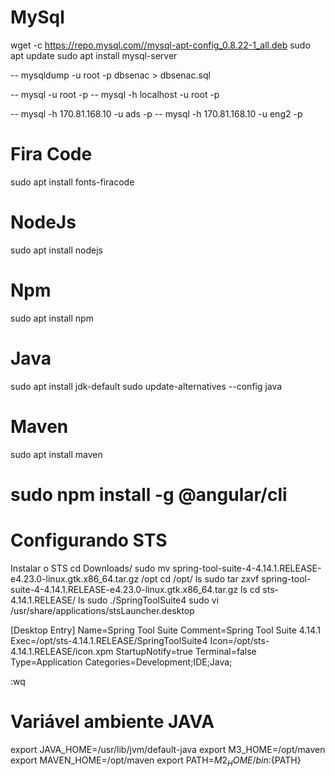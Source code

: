 # MySql

wget -c https://repo.mysql.com//mysql-apt-config_0.8.22-1_all.deb
sudo apt update
sudo apt install mysql-server

-- mysqldump -u root -p dbsenac > dbsenac.sql

-- mysql -u root -p
-- mysql -h localhost -u root -p

-- mysql -h 170.81.168.10 -u ads -p
-- mysql -h 170.81.168.10 -u eng2 -p

# Fira Code

sudo apt install fonts-firacode


# NodeJs

sudo apt install nodejs

# Npm 

sudo apt install npm

# Java

sudo apt install jdk-default
sudo update-alternatives --config java


# Maven

sudo apt install maven

# sudo npm install -g @angular/cli


# Configurando STS

Instalar o STS
cd Downloads/
sudo mv spring-tool-suite-4-4.14.1.RELEASE-e4.23.0-linux.gtk.x86_64.tar.gz /opt
cd /opt/
ls
sudo tar zxvf spring-tool-suite-4-4.14.1.RELEASE-e4.23.0-linux.gtk.x86_64.tar.gz
ls
cd sts-4.14.1.RELEASE/
ls
sudo ./SpringToolSuite4 
sudo vi /usr/share/applications/stsLauncher.desktop


[Desktop Entry]
Name=Spring Tool Suite
Comment=Spring Tool Suite 4.14.1
Exec=/opt/sts-4.14.1.RELEASE/SpringToolSuite4
Icon=/opt/sts-4.14.1.RELEASE/icon.xpm
StartupNotify=true
Terminal=false
Type=Application
Categories=Development;IDE;Java;

:wq



# Variável ambiente JAVA

export JAVA_HOME=/usr/lib/jvm/default-java
export M3_HOME=/opt/maven
export MAVEN_HOME=/opt/maven
export PATH=${M2_HOME}/bin:${PATH}


